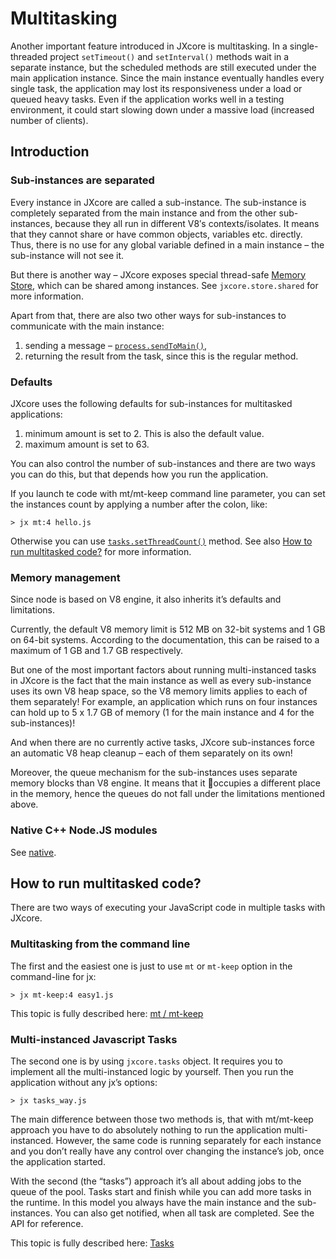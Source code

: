 # Multitasking

Another important feature introduced in JXcore is multitasking.
In a single-threaded project `setTimeout()` and `setInterval()` methods wait in a separate instance,
but the scheduled methods are still executed under the main application instance.
Since the main instance eventually handles every single task, the application may lost its responsiveness under a load or queued heavy tasks.
Even if the application works well in a testing environment, it could start slowing down under a massive load (increased number of clients).

## Introduction

### Sub-instances are separated

Every instance in JXcore are called a sub-instance. The sub-instance is completely separated from the main instance and from the other sub-instances,
because they all run in different V8′s contexts/isolates. It means that they cannot share or have common objects, variables etc. directly.
Thus, there is no use for any global variable defined in a main instance – the sub-instance will not see it.

But there is another way – JXcore exposes special thread-safe [Memory Store](jxcore-store.markdown), which can be shared among instances. See `jxcore.store.shared` for more information.

Apart from that, there are also two other ways for sub-instances to communicate with the main instance:

1. sending a message – [`process.sendToMain()`](jxcore-process.html#jxcore_process_process_sendtomain_param),
2. returning the result from the task, since this is the regular method.

### Defaults

JXcore uses the following defaults for sub-instances for multitasked applications:

1. minimum amount is set to 2. This is also the default value.
2. maximum amount is set to 63.

You can also control the number of sub-instances and there are two ways you can do this, but that depends how you run the application.

If you launch te code with mt/mt-keep command line parameter, you can set the instances count by applying a number after the colon, like:

    > jx mt:4 hello.js

Otherwise you can use [`tasks.setThreadCount()`](jxcore-tasks.html#jxcore_tasks_tasks_setthreadcount_value) method.
See also [How to run multitasked code?](jxcore-feature-multitasking.html#jxcore_feature_multitasking_how_to_run_multitasked_code) for more information.

### Memory management

Since node is based on V8 engine, it also inherits it’s defaults and limitations.

Currently, the default V8 memory limit is 512 MB on 32-bit systems and 1 GB on 64-bit systems.
According to the documentation, this can be raised to a maximum of 1 GB and 1.7 GB respectively.

But one of the most important factors about running multi-instanced tasks in JXcore is the fact that the main instance
as well as every sub-instance uses its own V8 heap space, so the V8 memory limits applies to each of them separately!
For example, an application which runs on four instances can hold up to 5 x 1.7 GB of memory (1 for the main instance and 4 for the sub-instances)!

And when there are no currently active tasks, JXcore sub-instances force an automatic V8 heap cleanup – each of them separately on its own!

Moreover, the queue mechanism for the sub-instances uses separate memory blocks than V8 engine.
It means that it occupies a different place in the memory, hence the queues do not fall under the limitations mentioned above.

### Native C++ Node.JS modules

See [native](https://github.com/jxcore/jxcore/tree/master/doc/native).

## How to run multitasked code?

There are two ways of executing your JavaScript code in multiple tasks with JXcore.

### Multitasking from the command line

The first and the easiest one is just to use `mt` or `mt-keep` option in the command-line for jx:

    > jx mt-keep:4 easy1.js

This topic is fully described here: [mt / mt-keep](jxcore-command-mt.markdown)

### Multi-instanced Javascript Tasks

The second one is by using `jxcore.tasks` object. It requires you to implement all the multi-instanced logic by yourself.
Then you run the application without any jx’s options:

    > jx tasks_way.js

The main difference between those two methods is, that with mt/mt-keep approach you have to do absolutely nothing
to run the application multi-instanced. However, the same code is running separately for each instance
and you don’t really have any control over changing the instance’s job, once the application started.

With the second (the “tasks”) approach it’s all about adding jobs to the queue of the pool.
Tasks start and finish while you can add more tasks in the runtime.
In this model you always have the main instance and the sub-instances.
You can also get notified, when all task are completed.
See the API for reference.

This topic is fully described here: [Tasks](jxcore-tasks.markdown)

